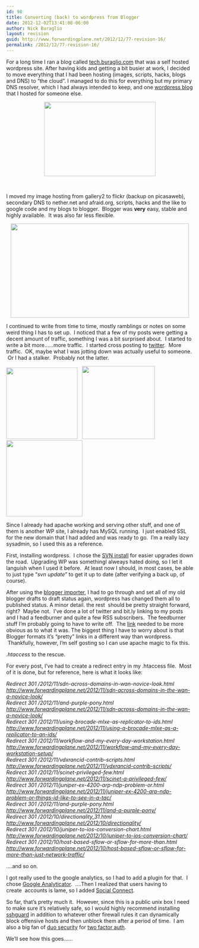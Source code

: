 ```yaml
---
id: 98
title: Converting (back) to wordpress from Blogger
date: 2012-12-02T13:41:08-06:00
author: Nick Buraglio
layout: revision
guid: http://www.forwardingplane.net/2012/12/77-revision-16/
permalink: /2012/12/77-revision-16/
---
```

For a long time I ran a blog called [tech.buraglio.com](http://www.forwardingplane.net) that was a self hosted wordpress site. After having kids and getting a bit busier at work, I decided to move everything that I had been hosting (images, scripts, hacks, blogs and DNS) to &#8220;the cloud&#8221;. I managed to do this for everything but my primary DNS resolver, which I had always intended to keep, and one [wordpress blog](http://www.shitenonions.com) that I hosted for someone else.

<p style="text-align: center;">
  <a href="http://www.forwardingplane.net/wp-content/uploads/2012/12/bloggerpress.jpg"><img class="size-medium wp-image-84 aligncenter" title="bloggerpress" src="http://www.forwardingplane.net/wp-content/uploads/2012/12/bloggerpress-300x200.jpg" alt="" width="300" height="200" srcset="http://www.forwardingplane.net/wp-content/uploads/2012/12/bloggerpress-300x200.jpg 300w, http://www.forwardingplane.net/wp-content/uploads/2012/12/bloggerpress.jpg 500w" sizes="(max-width: 300px) 100vw, 300px" /></a>
</p>

&nbsp;

I moved my image hosting from gallery2 to flickr (backup on picasaweb), secondary DNS to nether.net and afraid.org, scripts, hacks and the like to google code and my blogs to blogger.  Blogger was **very** easy, stable and highly available.  It was also far less flexible.

<p style="text-align: center;">
  <img class="aligncenter" src="http://www.undertheradarblog.com/wp-content/uploads/2011/12/Top-5-Best-Free-Cloud-Storage-Services-That-You-Need-And-Are-Useful.png" alt="" width="480" height="253" />
</p>

I continued to write from time to time, mostly ramblings or notes on some weird thing I has to set up.  I noticed that a few of my posts were getting a decent amount of traffic, something I was a bit surprised about.  I started to write a bit more&#8230;&#8230;more traffic.  I started cross posting to <a href="http://www.twitter.com/buraglio" target="_blank">twitter</a>.  More traffic.  OK, maybe what I was jotting down was actually useful to someone.  Or I had a stalker.  Probably not the latter.

<img class="alignnone" src="http://blog.dreamhost.com/wp-content/uploads/2009/09/23-wordpress_logo.png" alt="" width="192" height="192" />   <img class="alignnone" src="http://www.decodeunicode.org/en/u+003e/data/glyph/196x196/003E.gif" alt="" width="196" height="196" /><img class="alignnone" src="http://upload.wikimedia.org/wikipedia/commons/thumb/3/31/Blogger.svg/256px-Blogger.svg.png" alt="" width="205" height="205" />

Since I already had apache working and serving other stuff, and one of them is another WP site, I already has MySQL running.  I just enabled SSL for the new domain that I had added and was ready to go.  I&#8217;m a really lazy sysadmin, so I used this as a reference.

First, installing wordpress.  I chose the <a href="http://codex.wordpress.org/Installing/Updating_WordPress_with_Subversion" target="_blank">SVN install</a> for easier upgrades down the road.  Upgrading WP was somethingI alweays hated doing, so I let it languish when I used it before.  At least now I should, in most cases, be able to just type &#8220;_svn update_&#8221; to get it up to date (after verifying a back up, of course).

After using the <a href="http://wordpress.org/extend/plugins/blogger-importer/" target="_blank">blogger importer</a>, I had to go through and set all of my old blogger drafts to draft status again, wordpress has changed them all to published status. A minor detail. the rest  should be pretty straight forward, right?  Maybe not.  I&#8217;ve done a lot of twitter and bit.ly linking to my posts and I had a feedburner and quite a few RSS subscribers.  The feedburner stuff I&#8217;m probably going to have to write off.  The <a href="http://feeds.feedburner.com/forwardingplane/WszR" target="_blank">link</a> needed to be more obvious as to what it was. The biggest thing I have to worry about is that Blogger formats it&#8217;s &#8220;pretty&#8221; links in a different way than wordpress.  Thankfully, however, I&#8217;m self gosting so I can use apache magic to fix this.

_.htaccess_ to the rescue.

For every post, I&#8217;ve had to create a redirect entry in my .htaccess file.  Most of it is done, but for reference, here is what it looks like:

_Redirect 301 /2012/11/sdn-across-domains-in-wan-novice-look.html http://www.forwardingplane.net/2012/11/sdn-across-domains-in-the-wan-a-novice-look/_  
_Redirect 301 /2012/11/and-purple-pony.html http://www.forwardingplane.net/2012/11/sdn-across-domains-in-the-wan-a-novice-look/_  
_Redirect 301 /2012/11/using-brocade-mlxe-as-replicator-to-ids.html http://www.forwardingplane.net/2012/11/using-a-brocade-mlxe-as-a-replicator-to-an-ids/_  
_Redirect 301 /2012/11/workflow-and-my-every-day-workstation.html http://www.forwardingplane.net/2012/11/workflow-and-my-every-day-workstation-setup/_  
_Redirect 301 /2012/11/vdxrancid-contrib-scripts.html http://www.forwardingplane.net/2012/11/vdxrancid-contrib-scripts/_  
_Redirect 301 /2012/11/scinet-privileged-few.html http://www.forwardingplane.net/2012/11/scinet-a-privileged-few/_  
_Redirect 301 /2012/11/juniper-ex-4200-arp-ndp-problem-or.html http://www.forwardingplane.net/2012/11/juniper-ex-4200-arp-ndp-problem-or-things-id-like-to-see-in-a-tac/_  
_Redirect 301 /2012/11/and-purple-pony.html http://www.forwardingplane.net/2012/11/and-a-purple-pony/_  
_Redirect 301 /2012/10/directionality_31.html http://www.forwardingplane.net/2012/10/directionality/_  
_Redirect 301 /2012/10/juniper-to-ios-conversion-chart.html http://www.forwardingplane.net/2012/10/juniper-to-ios-conversion-chart/_  
_Redirect 301 /2012/10/host-based-sflow-or-sflow-for-more-than.html http://www.forwardingplane.net/2012/10/host-based-sflow-or-sflow-for-more-than-just-network-traffic/_

&#8230;.and so on.

I got really used to the google analytics, so I had to add a plugin for that.  I chose <a href="http://wordpress.org/extend/plugins/google-analyticator/" target="_blank">Google Analyticator</a>.  &#8230;.Then I realized that users having to create  accounts is lame, so I added <a href="http://wordpress.org/extend/plugins/social-connect/" target="_blank">Social Connect</a>.

So far, that&#8217;s pretty much it.  However, since this is a public unix box I need to make sure it&#8217;s relatively safe, so I would highly recommend installing <a href="http://www.sshguard.net" target="_blank">sshguard</a> in addition to whatever other firewall rules it can dynamically block offensive hosts and then unblock them after a period of time.  I am also a big fan of <a href="http://www.duosecurity.com" target="_blank">duo security</a> for <a href="http://en.wikipedia.org/wiki/Two-factor_authentication" target="_blank">two factor auth</a>.

We&#8217;ll see how this goes&#8230;&#8230;

&nbsp;